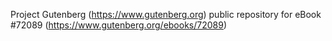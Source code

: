 Project Gutenberg (https://www.gutenberg.org) public repository
for eBook #72089 (https://www.gutenberg.org/ebooks/72089)
